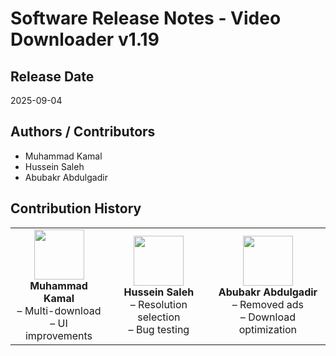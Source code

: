 # Software Release Notes - Video Downloader v1.19

## Release Date
2025-09-04

## Authors / Contributors
- Muhammad Kamal
- Hussein Saleh
- Abubakr Abdulgadir

## Contribution History
<table>
  <tr>
    <td align="center">
      <img src="https://github.com/mohamedkam000.png" width="80"><br>
      <strong>Muhammad Kamal</strong><br>
      – Multi-download<br>
      – UI improvements
    </td>
    <td align="center">
      <img src="https://github.com/hussein1000.png" width="80"><br>
      <strong>Hussein Saleh</strong><br>
      – Resolution selection<br>
      – Bug testing
    </td>
    <td align="center">
      <img src="https://github.com/Abubakrbeko44.png" width="80"><br>
      <strong>Abubakr Abdulgadir</strong><br>
      – Removed ads<br>
      – Download optimization
    </td>
  </tr>
</table>

